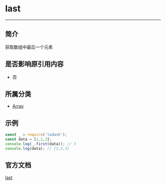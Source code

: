 # last

---

## 简介

获取数组中最后一个元素

## 是否影响原引用内容

- 否

## 所属分类

- [Array](/repository/libraries/Lodash/Array.md#array相关函数)

## 示例

```javascript
const _ = require('lodash');
const data = [1,2,3];
console.log(_.first(data)); // 3
console.log(data); // [1,2,3]
```

## 官方文档

[last](https://lodash.com/docs/4.17.15#last)